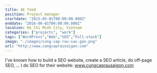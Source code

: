 ```yaml
---
title: AE food
position: Project manager
startdate: "2015-05-01T00:00:00.000Z"
enddate: "2016-06-01T00:00:00.000Z"
location: Ho Chi Minh City, Vietnam
categories: ["projects", "work"]
tags: ["WordPress","Web","SEO","Full-stack"]
image: "./images/cung-cap-rau-sai-gon.png"
url: "http://www.cungcaprausaigon.com"
---
```


I've known how to build a SEO website, create a SEO article, do off-page SEO, ... I do SEO for their website: www.cungcaprausaigon.com